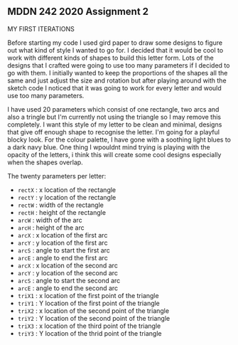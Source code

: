 ## MDDN 242 2020 Assignment 2
MY FIRST ITERATIONS

Before starting my code I used gird paper to draw some designs to figure out what kind of style I wanted to go for. I decided that it would be cool to work with different kinds of shapes to build this letter form. Lots of the designs that I crafted were going to use too many parameters if I decided to go with them. I initially wanted to keep the proportions of the shapes all the same and just adjust the size and rotation but after playing around with the sketch code I noticed that it was going to work for every letter and would use too many parameters. 

I have used 20 parameters which consist of one rectangle, two arcs and also a tringle but I'm currently not using the triangle so I may remove this completely. I want this style of my letter to be clean and minimal, designs that give off enough shape to recognise the letter. I'm going for a playful blocky look.  For the colour palette, I have gone with a soothing light blues to a dark navy blue. One thing I wpouldnt mind trying is playing with the opacity of the letters, i think this will create some cool designs especially when the shapes overlap.

The twenty parameters per letter:
  * `rectX` : x location of the rectangle
  * `rectY` : y location of the rectangle
  * `rectW` : width of the rectangle
  * `rectH` : height of the rectangle
  * `arcW` : width of the arc
  * `arcH` : height of the arc
  * `arcX` : x location of the first arc
  * `arcY` : y location of the first arc
  * `arcS` : angle to start the first arc
  * `arcE` : angle to end the first arc
  * `arcX` : x location of the second arc
  * `arcY` : y location of the second arc
  * `arcS` : angle to start the second arc
  * `arcE` : angle to end the second arc
  * `triX1` : x location of the first point of the triangle
  * `triY1` : Y location of the first point of the triangle
  * `triX2` : x location of the second point of the triangle
  * `triY2` : Y location of the second point of the triangle
  * `triX3` : x location of the third point of the triangle
  * `triY3` : Y location of the thrid point of the triangle